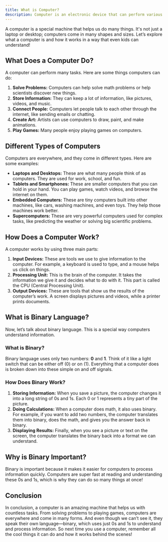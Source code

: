 ```yaml
---
title: What is Computer?
description: Computer is an electronic device that can perform various operations like arithmetic, logical, and storage operations.
---
```

A computer is a special machine that helps us do many things. It's not just a laptop or desktop; computers come in many shapes and sizes. Let’s explore what a computer is and how it works in a way that even kids can understand!

## What Does a Computer Do?

A computer can perform many tasks. Here are some things computers can do:

1. **Solve Problems:** Computers can help solve math problems or help scientists discover new things.
2. **Store Information:** They can keep a lot of information, like pictures, videos, and music.
3. **Connect People:** Computers let people talk to each other through the internet, like sending emails or chatting.
4. **Create Art:** Artists can use computers to draw, paint, and make animations.
5. **Play Games:** Many people enjoy playing games on computers.

## Different Types of Computers

Computers are everywhere, and they come in different types. Here are some examples:

- **Laptops and Desktops:** These are what many people think of as computers. They are used for work, school, and fun.
- **Tablets and Smartphones:** These are smaller computers that you can hold in your hand. You can play games, watch videos, and browse the internet on them.
- **Embedded Computers:** These are tiny computers built into other machines, like cars, washing machines, and even toys. They help those machines work better.
- **Supercomputers:** These are very powerful computers used for complex tasks, like predicting the weather or solving big scientific problems.

## How Does a Computer Work?

A computer works by using three main parts:

1. **Input Devices:** These are tools we use to give information to the computer. For example, a keyboard is used to type, and a mouse helps us click on things.
2. **Processing Unit:** This is the brain of the computer. It takes the information we give it and decides what to do with it. This part is called the CPU (Central Processing Unit).
3. **Output Devices:** These are tools that show us the results of the computer’s work. A screen displays pictures and videos, while a printer prints documents.

## What is Binary Language?

Now, let’s talk about binary language. This is a special way computers understand information.

### What is Binary?

Binary language uses only two numbers: **0** and **1**. Think of it like a light switch that can be either off (0) or on (1). Everything that a computer does is broken down into these simple on and off signals.

### How Does Binary Work?

1. **Storing Information:** When you save a picture, the computer changes it into a long string of 0s and 1s. Each 0 or 1 represents a tiny part of the picture.
2. **Doing Calculations:** When a computer does math, it also uses binary. For example, if you want to add two numbers, the computer translates them into binary, does the math, and gives you the answer back in binary.
3. **Displaying Results:** Finally, when you see a picture or text on the screen, the computer translates the binary back into a format we can understand.

## Why is Binary Important?

Binary is important because it makes it easier for computers to process information quickly. Computers are super fast at reading and understanding these 0s and 1s, which is why they can do so many things at once!

## Conclusion

In conclusion, a computer is an amazing machine that helps us with countless tasks. From solving problems to playing games, computers are everywhere and come in many forms. And even though we can’t see it, they speak their own language—binary, which uses just 0s and 1s to understand and process information. So next time you use a computer, remember all the cool things it can do and how it works behind the scenes!